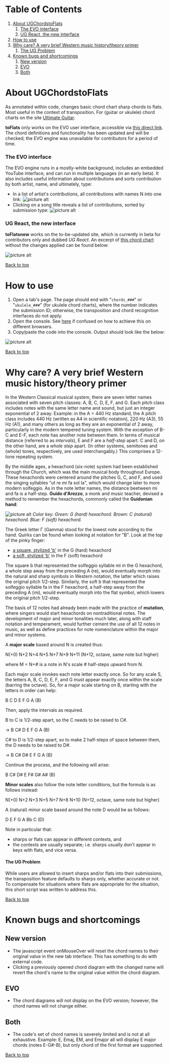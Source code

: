 # Table of Contents
1. [About UGChordstoFlats](#about-ugchordstoflats)
    1. [The EVO interface](#the-evo-interface)
    2. [UG React, the new interface](#ug-react-the-new-interface)
2. [How to use](#how-to-use)
3. [Why care? A very brief Western music history/theory primer](#why-care-a-very-brief-western-music-historytheory-primer)
    1. [The UG Problem](#the-ug-problem)
4. [Known bugs and shortcomings](#known-bugs-and-shortcomings)
    1. [New version](#new-version)
    2. [EVO](#evo)
    3. [Both](#both)

# About UGChordstoFlats
As annotated within code, changes basic chord chart sharp chords to flats. Most useful in the context of transposition.
For (guitar or ukulele) chord charts on the site [Ultimate Guitar](www.ultimate-guitar.com/).

__toFlats__ only works on the EVO user interface, accessible via [this direct link](https://www.ultimate-guitar.com/?new_ug_exp=1). The chord definitions and functionality has been updated and will be checked; the EVO engine was unavailable for contributors for a period of time.

### The EVO interface ###
The EVO engine runs in a mostly-white background, includes an embedded YouTube interface, and can run in multiple languages (in an early beta). It also includes useful information about contributions and sorts contribution by both artist, name, and ultimately, type:
- In a list of artist's contributions, all contributions with names N into one link:
![picture alt](https://i.imgur.com/E6ZPltO.png "List of links by song name under artist Sam Smith")
- Clicking on a song title reveals a list of contributions, sorted by submission type:
![picture alt](https://i.imgur.com/nj3H02W.png "List of contributions for the song Lay Me Down, sorted by submission type")

### UG React, the new interface ###
__toFlatsnew__ works on the to-be-updated site, which is currently in beta for contributors only and dubbed *UG React*. An excerpt of [this chord chart](https://tabs.ultimate-guitar.com/tab/pvris/whats_wrong_chords_2042995) without the changes applied can be found below:

![picture alt](https://i.imgur.com/hcqDIIh.png "Example of a chord chart formatted in the beta.")

[Back to top](#table-of-contents)

# How to use
1. Open a tab's page. The page should end with "`chords_###`" or "`ukulele_###`" (for ukulele chord charts), where the number indicates the submission ID; otherwise, the transposition and chord recognition interfaces do not apply.
2. Open the console. See [here](https://www.wickedlysmart.com/hfjsconsole/) if confused on how to achieve this on different browsers.
3. Copy/paste the code into the console. Output should look like the below:

![picture alt](https://i.imgur.com/ekfpDOM.png "Example of a chord chart formatted in the beta, code run.")

[Back to top](#table-of-contents)

# Why care? A very brief Western music history/theory primer
In the Western Classical musical system, there are seven letter names associated with seven pitch classes: A, B, C, D, E, F, and G. Each pitch class includes notes with the same letter name and sound, but just an integer exponential of 2 away.
Example: in the A = 440 Hz standard, the A pitch class includes 440 Hz (written as A4 in scientific notation), 220 Hz (A3), 55 Hz (A1), and many others as long as they are an exponential of 2 away, particularly in the modern tempered tuning system.
With the exception of B-C and E-F, each note has another note between them. In terms of musical distance (referred to as _intervals_), E and F are a _half-step_ apart. C and D, on the other hand, are a _whole step_ apart. (In other systems, semitones and (whole) tones, respectively, are used interchangably.) This comprises a 12-tone repeating system.

By the middle ages, a hexachord (six-note) system had been established through the Church, which was the main musical body throughout Europe. These hexachords were centered around the pitches G, C, and F, and used the singing syllables "ut re mi fa sol la", which would change later to more modern solfeggio. As in the note letter names, the distance beetween mi and fa is a half-step. __Guido d'Arezzo__, a monk and music teacher, devised a method to remember the hexachords, commonly called the __Guidonian hand__:

![picture alt](http://78.media.tumblr.com/5da2bde2b397824666715d14bb25974f/tumblr_nlvvy0dIqQ1qblk3mo5_1280.png "a Guidonian hand")
*Color key. Green: G (hard) hexachord. Brown: C (natural) hexachord. Blue: F (soft) hexachord.*

The Greek letter Γ (Gamma) stood for the lowest note according to the hand. Quirks can be found when looking at notation for "B". Look at the top of the pinky finger:

- [a square, stylized 'b'](http://i57.tinypic.com/8wzbis.gif "hard hexachord symbol") in the G (hard) hexachord
- [a soft, stylized 'b'](http://i57.tinypic.com/351cu9l.gif "soft hexachord symbol") in the F (soft) hexachord

The square b that represented the solfeggio syllable mi in the G hexachord, a whole step away from the preceding A (re), would eventually morph into the natural and sharp symbols in Western notation, the latter which raises the original pitch 1/2-step. Similarly, the soft b that represented the solfeggio syllable fa in the F hexachord, a half-step away from the preceding A (mi), would eventually morph into the flat symbol, which lowers the original pitch 1/2-step.

The basis of 12 notes had already been made with the practice of __mutation__, where singers would start hexachords on nontraditional notes. The development of major and minor tonalities much later, along with staff notation and temperament, would further cement the use of all 12 notes in music, as well as define practices for note nomenclature within the major and minor systems.

A __major scale__ based around N is created thus:

N(+0) N+2 N+4 N+5 N+7 N+9 N+11 (N+12, octave, same note but higher)

where M = N+# is a note in N's scale # half-steps upward from N.

Each major scale invokes each note letter exactly once. So for any scale S, the letters A, B, C, D, E, F, and G must appear exactly once within the scale (barring the octave). So, for a major scale starting on B, starting with the letters in order can help:

B C D E F G A (B)

Then, apply the intervals as required.

B to C is 1/2-step apart, so the C needs to be raised to C#.

-> B C# D E F G A (B)

C# to D is 1/2-step apart, so to make 2 half-steps of space between them, the D needs to be raised to D#.

-> B C# D# E F G A (B)

Continue the process, and the following will arise:

B C# D# E F# G# A# (B)

__Minor scales__ also follow the note letter conditions, but the formula is as follows instead:

N(+0) N+2 N+3 N+5 N+7 N+8 N+10 (N+12, octave, same note but higher)

A (natural) minor scale based around the note D would be as follows:

D E F G A Bb C (D)

Note in particular that:
- sharps or flats can appear in different contexts, and
- the contexts are usually separate; i.e. sharps usually don't appear in keys with flats, and vice versa.

#### The UG Problem ####
While users are allowed to insert sharps and/or flats into their submissions, the transposition feature defaults to sharps only, whether accurate or not. To compensate for situations where flats are appropriate for the situation, this short script was written to address this.

[Back to top](#table-of-contents)

# Known bugs and shortcomings
## New version
- The javascript event onMouseOver will reset the chord names to their original value in the new tab interface. This has something to do with external code.
- Clicking a previously opened chord diagram with the changed name will revert the chord's name to the original value within the chord diagram.

## EVO
- The chord diagrams will not display on the EVO version; however, the chord names will not change either.

## Both
- The code's set of chord names is severely limited and is not at all exhaustive. Example: E, Emaj, EM, and Emajor all will display E major chords (notes E-G#-B), but only chord of the first format are supported.

[Back to top](#table-of-contents)
